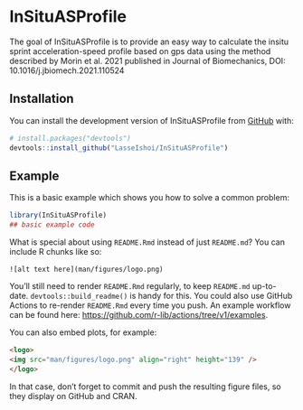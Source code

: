 
<!-- README.md is generated from README.Rmd. Please edit that file -->

# InSituASProfile

<!-- badges: start -->
<!-- badges: end -->

The goal of InSituASProfile is to provide an easy way to calculate the
insitu sprint acceleration-speed profile based on gps data using the
method described by Morin et al. 2021 published in Journal of
Biomechanics, DOI: 10.1016/j.jbiomech.2021.110524

## Installation

You can install the development version of InSituASProfile from
[GitHub](https://github.com/) with:

``` r
# install.packages("devtools")
devtools::install_github("LasseIshoi/InSituASProfile")
```

## Example

This is a basic example which shows you how to solve a common problem:

``` r
library(InSituASProfile)
## basic example code
```

What is special about using `README.Rmd` instead of just `README.md`?
You can include R chunks like so:

    ![alt text here](man/figures/logo.png)

You’ll still need to render `README.Rmd` regularly, to keep `README.md`
up-to-date. `devtools::build_readme()` is handy for this. You could also
use GitHub Actions to re-render `README.Rmd` every time you push. An
example workflow can be found here:
<https://github.com/r-lib/actions/tree/v1/examples>.

You can also embed plots, for example:

``` html
<logo>
<img src="man/figures/logo.png" align="right" height="139" />
</logo>
```

In that case, don’t forget to commit and push the resulting figure
files, so they display on GitHub and CRAN.
